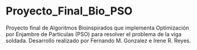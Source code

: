 # Proyecto_Final_Bio_PSO
Proyecto final de Algoritmos Bioinspirados que implementa Optimización por Enjambre de Partículas (PSO) para resolver el problema de la viga soldada. Desarrollo realizado por Fernando M. Gonzalez e Irene R. Reyes.
